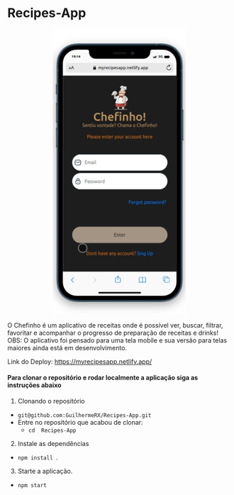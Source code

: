 # Recipes-App

<div align='center'>
  <img width='300px'  src='./src/images/recipeapp.png' alt='Recipes App'/>
</div>

O Chefinho é um aplicativo de receitas onde é possível ver, buscar, filtrar, favoritar e acompanhar o progresso de preparação de receitas e drinks!
OBS: O aplicativo foi pensado para uma tela mobile e sua versão para telas maiores ainda está em desenvolvimento.

Link do Deploy: https://myrecipesapp.netlify.app/

#### Para clonar o repositório e rodar localmente a aplicação siga as instruções abaixo

1. Clonando o repositório
* ` git@github.com:GuilhermeRX/Recipes-App.git `
* Entre no repositório que acabou de clonar:
  * `cd  Recipes-App`

2. Instale as dependências 
* `npm install `.

3. Starte a aplicação.
* `npm start`
